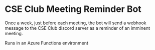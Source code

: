 # CSE Club Meeting Reminder Bot
Once a week, just before each meeting, the bot will send a webhook message to the CSE Club discord server as a reminder of an imminent meeting.

Runs in an Azure Functions environment